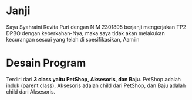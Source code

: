 # Janji
Saya Syahraini Revita Puri dengan NIM 2301895 berjanji mengerjakan TP2 DPBO dengan keberkahan-Nya, maka saya tidak akan melakukan kecurangan sesuai yang telah di spesifikasikan, Aamiin

# Desain Program
Terdiri dari **3 class yaitu PetShop, Aksesoris, dan Baju**. PetShop adalah induk (parent class), Aksesoris adalah child dari PetShop, dan Baju adalah child dari Aksesoris.
